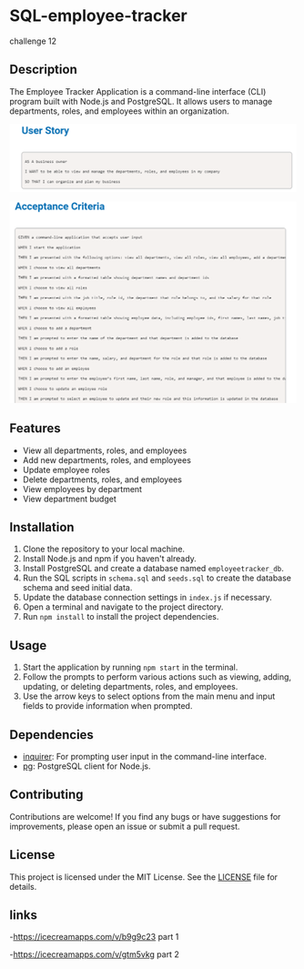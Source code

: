 # SQL-employee-tracker
challenge 12

## Description
The Employee Tracker Application is a command-line interface (CLI) program built with Node.js and PostgreSQL. It allows users to manage departments, roles, and employees within an organization.

![alt text](image.png)

![alt text](image-1.png)

## Features
- View all departments, roles, and employees
- Add new departments, roles, and employees
- Update employee roles
- Delete departments, roles, and employees
- View employees by department
- View department budget

## Installation
1. Clone the repository to your local machine.
2. Install Node.js and npm if you haven't already.
3. Install PostgreSQL and create a database named `employeetracker_db`.
4. Run the SQL scripts in `schema.sql` and `seeds.sql` to create the database schema and seed initial data.
5. Update the database connection settings in `index.js` if necessary.
6. Open a terminal and navigate to the project directory.
7. Run `npm install` to install the project dependencies.

## Usage
1. Start the application by running `npm start` in the terminal.
2. Follow the prompts to perform various actions such as viewing, adding, updating, or deleting departments, roles, and employees.
3. Use the arrow keys to select options from the main menu and input fields to provide information when prompted.

## Dependencies
- [inquirer](https://www.npmjs.com/package/inquirer): For prompting user input in the command-line interface.
- [pg](https://www.npmjs.com/package/pg): PostgreSQL client for Node.js.

## Contributing
Contributions are welcome! If you find any bugs or have suggestions for improvements, please open an issue or submit a pull request.

## License
This project is licensed under the MIT License. See the [LICENSE](LICENSE) file for details.

## links
-https://icecreamapps.com/v/b9g9c23 part 1


-https://icecreamapps.com/v/gtm5vkg part 2